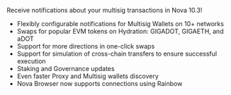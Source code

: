 
Receive notifications about your multisig transactions in Nova 10.3!

- Flexibly configurable notifications for Multisig Wallets on 10+ networks
- Swaps for popular EVM tokens on Hydration: GIGADOT, GIGAETH, and aDOT
- Support for more directions in one-click swaps
- Support for simulation of cross-chain transfers to ensure successful execution
- Staking and Governance updates
- Even faster Proxy and Multisig wallets discovery
- Nova Browser now supports connections using Rainbow